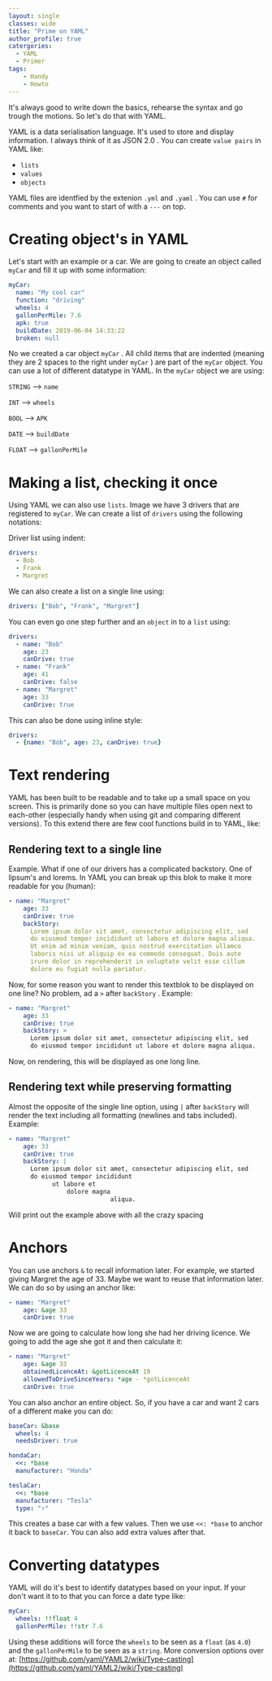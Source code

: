 ```yaml
---
layout: single
classes: wide
title: "Prime on YAML"
author_profile: true
catergories:
  - YAML
  - Primer
tags:
    - Handy
    - Howto
---
```


It's always good to write down the basics, rehearse the syntax and go trough the motions. So let's do that with YAML.

YAML is a data serialisation language. It's used to store and display information. I always think of it as JSON 2.0 . You can create `value pairs` in YAML like:

- `lists`
- `values`
- `objects`

YAML files are identfied by the extenion `.yml` and `.yaml` . You can use `#` for comments and you want to start of with a `---` on top. 

# Creating object's in YAML

Let's start with an example or a car. We are going to create an object called `myCar` and fill it up with some information:

```yaml
myCar:
  name: "My cool car"
  function: "driving"
  wheels: 4
  gallonPerMile: 7.6
  apk: true
  buildDate: 2019-06-04 14:33:22
  broken: null
```

No we created a car object `myCar` . All child items that are indented (meaning they are 2 spaces to the right under `myCar` ) are part of the `myCar` object. You can use a lot of different datatype in YAML. In the `myCar` object we are using:

`STRING` —> `name`

`INT` —> `wheels`

`BOOL` —> `APK`

`DATE` —> `buildDate`

`FLOAT` —> `gallonPerMile`

# Making a list, checking it once

Using YAML we can also use `lists`. Image we have 3 drivers that are registered to `myCar`. We can create a list of `drivers` using the following notations:

Driver list using indent:

```yaml
drivers:
  - Bob
  - Frank
  - Margret
```

We can also create a list on a single line using:

```yaml
drivers: ["Bob", "Frank", "Margret"]
```

You can even go one step further and an `object` in to a `list` using:

```yaml
drivers:
  - name: "Bob"
    age: 23
    canDrive: true
  - name: "Frank"
    age: 41
    canDrive: false
  - name: "Margret"
    age: 33
    canDrive: true
```

This can also be done using inline style:

```yaml
drivers:
  - {name: "Bob", age: 23, canDrive: true}
```

# Text rendering

YAML has been built to be readable and to take up a small space on you screen. This is primarily done so you can have multiple files open next to each-other (especially handy when using git and comparing different versions). To this extend there are few cool functions build in to YAML, like:

## Rendering text to a single line

Example. What if one of our drivers has a complicated backstory. One of lipsum's and lorems. In YAML you can break up this blok to make it more readable for you (human):
```yaml
- name: "Margret"
    age: 33
    canDrive: true
    backStory:
      Lorem ipsum dolor sit amet, consectetur adipiscing elit, sed 
      do eiusmod tempor incididunt ut labore et dolore magna aliqua. 
      Ut enim ad minim veniam, quis nostrud exercitation ullamco 
      laboris nisi ut aliquip ex ea commodo consequat. Duis aute 
      irure dolor in reprehenderit in voluptate velit esse cillum 
      dolore eu fugiat nulla pariatur.
```

Now, for some reason you want to render this textblok to be displayed on one line? No problem, ad a `>` after `backStory` . Example:

```yaml
- name: "Margret"
    age: 33
    canDrive: true
    backStory: >
      Lorem ipsum dolor sit amet, consectetur adipiscing elit, sed 
      do eiusmod tempor incididunt ut labore et dolore magna aliqua.
```

Now, on rendering, this will be displayed as one long line.

## Rendering text while preserving formatting

Almost the opposite of the single line option, using `|` after `backStory` will render the text including all formatting (newlines and tabs included). Example:
```yaml
- name: "Margret"
    age: 33
    canDrive: true
    backStory: |
      Lorem ipsum dolor sit amet, consectetur adipiscing elit, sed 
      do eiusmod tempor incididunt
            ut labore et 
                dolore magna 
                            aliqua. 
```

Will print out the example above with all the crazy spacing

# Anchors

You can use anchors `&` to recall information later. For example, we started giving Margret the age of 33. Maybe we want to reuse that information later. We can do so by using an anchor like:

```yaml
- name: "Margret"
    age: &age 33
    canDrive: true
```

Now we are going to calculate how long she had her driving licence. We going to add the age she got it and then calculate it:

```yaml
- name: "Margret"
    age: &age 33
    obtainedLicenceAt: &gotLicenceAt 19
    allowedToDriveSinceYears: *age - *gotLicenceAt
    canDrive: true
```

You can also anchor an entire object. So, if you have a car and want 2 cars of a different make you can do:
```yaml
baseCar: &base
  wheels: 4
  needsDriver: true

hondaCar:
  <<: *base
  manufacturer: "Honda"

teslaCar:
  <<: *base
  manufacturer: "Tesla"
  type: "⚡️"
```

This creates a base car with a few values. Then we use `<<: *base` to anchor it back to `baseCar`. You can also add extra values after that.

# Converting datatypes

YAML will do it's best to identify datatypes based on your input. If your don't want it to to that you can force a date type like:

```yaml
myCar:
  wheels: !!float 4
  gallonPerMile: !!str 7.6
```

Using these additions will force the `wheels` to be seen as a `float` (as `4.0`) and the `gallonPerMile` to be seen as a `string`. More conversion options over at: [https://github.com/yaml/YAML2/wiki/Type-casting](https://github.com/yaml/YAML2/wiki/Type-casting)